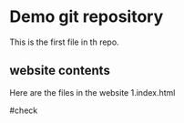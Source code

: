 # Demo git repository
This is the first file in th repo.

## website contents
Here are the files in the website
1.index.html

#check